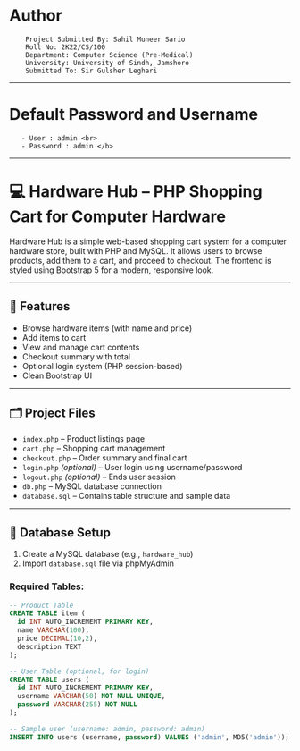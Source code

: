 # Author
        Project Submitted By: Sahil Muneer Sario  
        Roll No: 2K22/CS/100  
        Department: Computer Science (Pre-Medical)  
        University: University of Sindh, Jamshoro  
        Submitted To: Sir Gulsher Leghari


---

# Default Password and Username

       - User : admin <br>
       - Password : admin </b>
        
---

# 💻 Hardware Hub – PHP Shopping Cart for Computer Hardware

Hardware Hub is a simple web-based shopping cart system for a computer hardware store, built with PHP and MySQL. It allows users to browse products, add them to a cart, and proceed to checkout. The frontend is styled using Bootstrap 5 for a modern, responsive look.

---

## 🔧 Features

- Browse hardware items (with name and price)
- Add items to cart
- View and manage cart contents
- Checkout summary with total
- Optional login system (PHP session-based)
- Clean Bootstrap UI

---

## 🗂 Project Files

- `index.php` – Product listings page  
- `cart.php` – Shopping cart management  
- `checkout.php` – Order summary and final cart  
- `login.php` *(optional)* – User login using username/password  
- `logout.php` *(optional)* – Ends user session  
- `db.php` – MySQL database connection  
- `database.sql` – Contains table structure and sample data

---

## 🧱 Database Setup

1. Create a MySQL database (e.g., `hardware_hub`)
2. Import `database.sql` file via phpMyAdmin

### Required Tables:
```sql
-- Product Table
CREATE TABLE item (
  id INT AUTO_INCREMENT PRIMARY KEY,
  name VARCHAR(100),
  price DECIMAL(10,2),
  description TEXT
);

-- User Table (optional, for login)
CREATE TABLE users (
  id INT AUTO_INCREMENT PRIMARY KEY,
  username VARCHAR(50) NOT NULL UNIQUE,
  password VARCHAR(255) NOT NULL
);

-- Sample user (username: admin, password: admin)
INSERT INTO users (username, password) VALUES ('admin', MD5('admin'));
